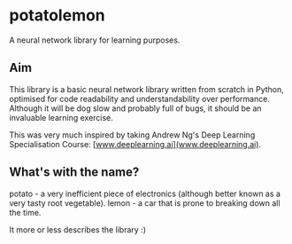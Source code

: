 # potatolemon

A neural network library for learning purposes.

## Aim

This library is a basic neural network library written from scratch in Python, optimised for code readability and understandability over performance. Although it will be dog slow and probably full of bugs, it should be an invaluable learning exercise.

This was very much inspired by taking Andrew Ng's Deep Learning Specialisation Course: [www.deeplearning.ai](www.deeplearning.ai).

## What's with the name?

potato - a very inefficient piece of electronics (although better known as a very tasty root vegetable).
lemon - a car that is prone to breaking down all the time.

It more or less describes the library :)
